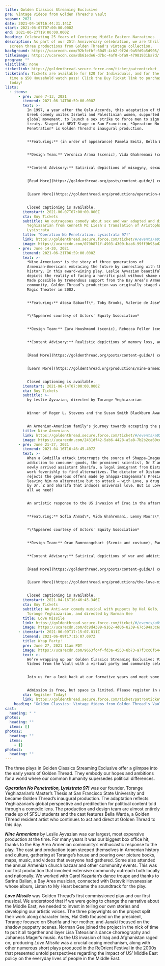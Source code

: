 ```yaml
---
title: Golden Classics Streaming Exclusive
pre: Vintage Videos from Golden Thread's Vault
season: 2021
date: 2021-04-16T16:44:31.141Z
start: 2021-06-07T07:00:00.000Z
end: 2021-06-27T19:00:00.000Z
heading: Celebrating 25 Years of Centering Middle Eastern Narratives
description: As part of our 25th Anniversary celebration, we are thrilled to
  screen three productions from Golden Thread's vintage collection.
background: https://ucarecdn.com/92bfefbf-6045-4cb2-9f2d-9a5fd9a5d905/-/crop/1190x515/0,43/-/preview/
titleimage: https://ucarecdn.com/db61ede6-d7bc-4af0-bfa9-47981931ba7d/
program: ""
visitlink: none
ticketlink: https://goldenthread.secure.force.com/ticket/patronticket__publicticketapp#/
ticketinfo: Tickets are available for $20 for Individuals, and for the first
  time a $50 Household watch pass! Click the Buy Ticket link to purchase tickets
  today!
lists:
  - items:
      - pre: June 7-13, 2021
        itemend: 2021-06-14T06:59:00.000Z
        text: >-
          In 1997, a year after the Oslo Accords, this adaptation of the classic
          Greek comedy unites Israeli and Palestinian women, supported by a
          global movement, to launch a sex strike to force men to sign a peace
          treaty. Staged at NEXT Stage in San Francisco, *Operation No
          Penetration* is Golden Thread's inaugural production.


          **Featuring:** (in order of appearance) Pamela Beitz, Bella Warda, Reema Bahnasy, Jennifer Darya Maghsoudi, Janet Acio, Maria Zamroud, Dylin Redling, Siamak Mirnezami, Clarence A Mitchell, Ali Dadgar, Greg Denzler, Von Scott Bair, Peter Mc Carron, Koorosh Angali.


          **Design Team:** Veronica Arana (scenic), Vida Ghahremani (costumes), Jodie Feguson (lighting). Dance choreography by Shahrzad Khorsandi. Fight choreography by Paul Sherman.


          **Content Advisory:** Satirical depictions of misogyny, sexual coercion, and harassment. References to gendered violence and oppression.


          [Read More](https://goldenthread.org/posts/content-guide/) content information.


          [Learn More](https://goldenthread.org/productions/operation-no-penetration/) about the original production.


          Closed captioning is available.
        itemstart: 2021-06-07T07:00:00.000Z
        cta: Buy Tickets
        subtitle: An outrageous comedy about sex and war adapted and directed by Torange
          Yeghiazarian from Kenneth Mc Liesh's translation of Aristophanes'
          Lysistrata
        title: "Operation No Penetration: Lysistrata 97!"
        link: https://goldenthread.secure.force.com/ticket/#/events/a0S3Z000007XYpYUAW
        image: https://ucarecdn.com/070b871f-4903-4300-baa6-99ff9b93ad28/
      - pre: June 14-20, 2021
        itemend: 2021-06-21T06:59:00.000Z
        text: >-
          *Nine Armenians* is the story of three generations of
          Armenian-Americans embracing the future by connecting with their
          history. In this award-wining play, Leslie Ayvazian beautifully
          depicts the reality of facing a horrific past without shame or fear.
          Made possible by tremendous support from the Bay Area’s Armenian
          community, Golden Thread’s production was originally staged at the
          Magic Theater in 2002.


          **Featuring:** Atosa Babaoff\*, Toby Brooks, Valerie de Jose\*, Vida Ghahremani, Behzad Golemohammadi, Joe Higgins\*, Earll Kingston\*, Lara Palanjian, Ruby Unger*


          *\*Appeared courtesy of Actors' Equity Association*


          **Design Team:** Zara Houshmand (scenic), Rebecca Feller (costumes), Robert Ted Anderson (lighting), Saeed Ganji (sound), Homayoun Makui (graphic). Dramaturgy by Hal Gelb. Dance choreography by Carol Kazarian and Nadine Takvorian. Music consultant: Sarine Balian. Original music, *Listen to My Heart*, by Datevik Hovanessian.


          **Content Advisory:** Realistic depictions of memory loss, aging, and loss/grief. References to Armenian genocide, intergenerational trauma, poverty and oppression. 


          [Read More](https://goldenthread.org/posts/content-guide/) content information.


          [Learn More](https://goldenthread.org/productions/nine-armenians/) about the original production.


          Closed captioning is available.
        itemstart: 2021-06-14T07:00:00.000Z
        cta: Buy Tickets
        subtitle: >-
          by Leslie Ayvazian, directed by Torange Yeghiazarian


          Winner of Roger L. Stevens and the Susan Smith Blackburn Award


          An Armenian-American family's journey towards accepting the past and embracing the future.
        title: Nine Armenians
        link: https://goldenthread.secure.force.com/ticket/#/events/a0S3Z000007XaonUAC
        image: https://ucarecdn.com/2431df42-5ab6-4428-a5a8-7b2b2ca60cd8/
      - pre: June 21-27, 2021
        itemend: 2021-04-16T16:46:45.407Z
        text: >-
          When a Godzilla attack interrupts the source of Shappa-Imageanna’s
          addiction to consumer goods, the prominent scientist, Dr Z and his
          newly arrived assistant Sharifa, a legal immigrant from Distancia,
          work feverishly to find alternatives. The dictator of Distancia
          rejects the generous offers made by Shappa-Imageanna’s President
          leaving him no alternative but to attack – with Love, a drug developed
          by Dr. Z and Sharifa that induces universal love. But is Love really
          all we need? 


          An artistic response to the US invasion of Iraq in the aftermath of the 9/11 attacks, *Love Missile* is Golden Thread’s first commissioned play, originally staged in June 2003 at the New Langton Arts in San Francisco. The production, a fusion of a traditional American musical with Middle Eastern undertones and fantastical shadow puppetry, was made possible by the generous contribution of Judith Wilber and Bob Miller. 


          **Featuring:** Sofia Ahmad\*, Vida Ghahremani, Lenny Moors\*, Andoni Panici, Carmen Elena Sosa\*, William Todd Tressler\*, Kris Welch


          *\*Appeared courtesy of Actors' Equity Association*


          **Design Team:** Oran Bumroongchart (Scenic and costume), Paul Meason (Lighting), Janaki Ranpura (Puppets and graphic art). Original music composed by Johaness Mager. Dance choreography by Lisa Tateosian.


          **Content Advisory:** Satirical depictions of war and addiction. References to deportation, displacement, family separation, crude language and bathroom humor.


          [Read More](https://goldenthread.org/posts/content-guide/) content information.


          [Learn More](https://goldenthread.org/productions/the-love-missile/) about the original production.


          Closed captioning is available.
        itemstart: 2021-04-16T16:46:45.346Z
        cta: Buy Tickets
        subtitle: An Anti-war comedy musical with puppets by Hal Gelb, Janaki Ranpura,
          Torange Yeghiazarian, and directed by Norman Gee
        title: Love Missile
        link: https://goldenthread.secure.force.com/ticket/#/events/a0S3Z000007XankUAC
        image: https://ucarecdn.com/dc9d4388-9162-4d0b-8239-67c594a3c6ac/
      - itemstart: 2021-06-09T17:15:07.011Z
        itemend: 2021-06-09T17:15:07.097Z
        title: Wrap Party!
        pre: June 27, 2021 11am PDT
        image: https://ucarecdn.com/9663fc4f-fd3a-4553-8b73-a7f3cc6f644c/
        text: >-
          We’re wrapping up our Golden Classics Streaming Exclusive: Vintage
          Videos from the Vault with a virtual party and community celebration!


          Join us for a look back at our formative years and meet some of the seminal artists who have enabled Golden Thread’s successful 25-year legacy!


          Admission is free, but space is limited. Please register in advance to attend.
        cta: Register Today!
        link: https://goldenthread.secure.force.com/ticket/patronticket__publicticketapp#/events/a0S3Z000007XapvUAC
    heading: "Golden Classics: Vintage Videos from Golden Thread's Vault"
cast:
  heading: " "
photos:
  heading: ""
  items: []
photos2:
  heading: ""
  items:
    - {}
photos3:
  heading: ""
---
```

The three plays in Golden Classics Streaming Exclusive offer a glimpse into the early years of Golden Thread. They embody our hopes and ambitions for a world where our common humanity supersedes political differences.

***Operation No Penetration, Lysistrata 97!*** was our founder, Torange Yeghiazarian’s Master’s Thesis at San Francisco State University and became Golden Thread’s inaugural production. The adaptation reflects Yeghiazarian’s global perspective and predilection for political content told through a comedic lens. The production and design team are almost entirely made up of SFSU students and the cast features Bella Warda, a Golden Thread resident artist who continues to act and direct at Golden Thread to this day.

***Nine Armenians*** by Leslie Ayvazian was our largest, most expensive production at the time. For many years it was our biggest box office hit, thanks to the Bay Area Armenian community’s enthusiastic response to the play. The cast and production team steeped themselves in Armenian history and culture, gathering at Torange’s house and pouring over picture books, maps, music, and videos that everyone had gathered. Some also attended the annual Armenian church bazaar and other community events. This was our first production that involved extensive community outreach both locally and nationally. We worked with Carol Kazarian’s dance troupe and thanks to Sarine Balian, a Bay Area musician, connected with Datevik Hovanessian whose album, Listen to My Heart became the soundtrack for the play.

***Love Missile*** was Golden Thread’s first commissioned play and our first musical. We understood that if we were going to change the narrative about the Middle East, we needed to invest in telling our own stories and developing our artistic voices. The three playwrights on the project split their work along character lines, Hal Gelb focused on the president, Torange focused on Sharifa and her mother, and Janaki focused on the shadow puppetry scenes. Norman Gee joined the project in the nick of time to put it all together and layer Lisa Tateosian’s dance choreography and Johaness Mager’s music. As the US invasion of Iraq and Afghanistan raged on, producing *Love Missile* was a crucial coping mechanism, along with other numerous short plays produced in the ReOrient Festival in the 2000s that presented untold perspectives regarding the impact of US’ Middle East policy on the everyday lives of people in the Middle East.